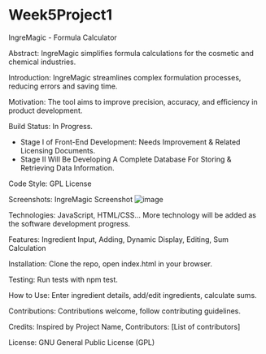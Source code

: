 # Week5Project1

IngreMagic - Formula Calculator

Abstract: IngreMagic simplifies formula calculations for the cosmetic and chemical industries.

Introduction: IngreMagic streamlines complex formulation processes, reducing errors and saving time.

Motivation: The tool aims to improve precision, accuracy, and efficiency in product development.

Build Status: In Progress. 
- Stage I of Front-End Development: Needs Improvement & Related Licensing Documents.
- Stage II Will Be Developing A Complete Database For Storing & Retrieving Data Information. 

Code Style: GPL License

Screenshots: IngreMagic Screenshot 
![image](https://github.com/Meixian1/Week5Project1/assets/124223514/64ed65fe-8c27-419a-81f3-f3598a3d357a)

Technologies: JavaScript, HTML/CSS... More technology will be added as the software development progress. 

Features: Ingredient Input, Adding, Dynamic Display, Editing, Sum Calculation

Installation: Clone the repo, open index.html in your browser.

Testing: Run tests with npm test.

How to Use: Enter ingredient details, add/edit ingredients, calculate sums.

Contributions: Contributions welcome, follow contributing guidelines.

Credits: Inspired by Project Name, Contributors: [List of contributors] 

License: GNU General Public License (GPL)
